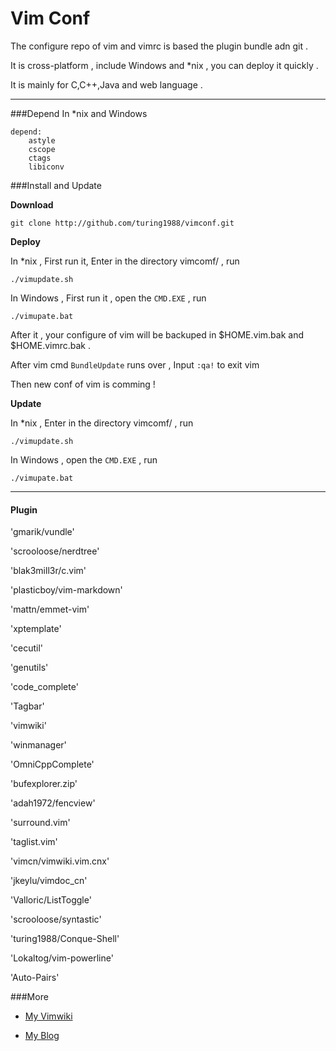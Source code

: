 Vim Conf
=======

The configure repo of vim and vimrc is based the plugin bundle adn git .

It is cross-platform , include Windows and *nix , you can deploy it quickly .

It is mainly for C,C++,Java and web language . 

---
###Depend
In *nix and Windows     
    
    depend: 
        astyle 
        cscope 
        ctags 
        libiconv

###Install and Update

**Download**

    git clone http://github.com/turing1988/vimconf.git

**Deploy**

In *nix  , First run it, Enter in the directory vimcomf/ , run 
 
    ./vimupdate.sh 
    
In Windows , First run it , open the `CMD.EXE` , run

    ./vimupate.bat

After it , your configure of vim will be backuped in $HOME.vim.bak and $HOME.vimrc.bak .

After vim cmd `BundleUpdate` runs over , Input `:qa!` to exit vim

Then new conf of vim is comming !


**Update**

In *nix  , Enter in the directory vimcomf/ , run 
 
    ./vimupdate.sh 
    
In Windows , open the `CMD.EXE` , run

    ./vimupate.bat

--- 
#### Plugin 
'gmarik/vundle'

'scrooloose/nerdtree'

'blak3mill3r/c.vim'

'plasticboy/vim-markdown'

'mattn/emmet-vim'

'xptemplate'

'cecutil'

'genutils'

'code_complete'

'Tagbar'

'vimwiki'

'winmanager'

'OmniCppComplete'

'bufexplorer.zip'

'adah1972/fencview'

'surround.vim'

'taglist.vim'

'vimcn/vimwiki.vim.cnx'

'jkeylu/vimdoc_cn'

'Valloric/ListToggle'

'scrooloose/syntastic'

'turing1988/Conque-Shell'

'Lokaltog/vim-powerline'

'Auto-Pairs'

###More

  *  [My Vimwiki](http://mturing.com/wiki/wikihtml/Vim%E9%85%8D%E7%BD%AE%E5%A4%87%E6%B3%A8.html)

  *  [My Blog](http://mturing.com)
